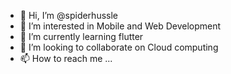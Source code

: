 - 👋 Hi, I’m @spiderhussle
- 👀 I’m interested in Mobile and Web Development
- 🌱 I’m currently learning flutter
- 💞️ I’m looking to collaborate on Cloud computing
- 📫 How to reach me ...

<!---
spiderhussle/spiderhussle is a ✨ special ✨ repository because its `README.md` (this file) appears on your GitHub profile.
You can click the Preview link to take a look at your changes.
--->
